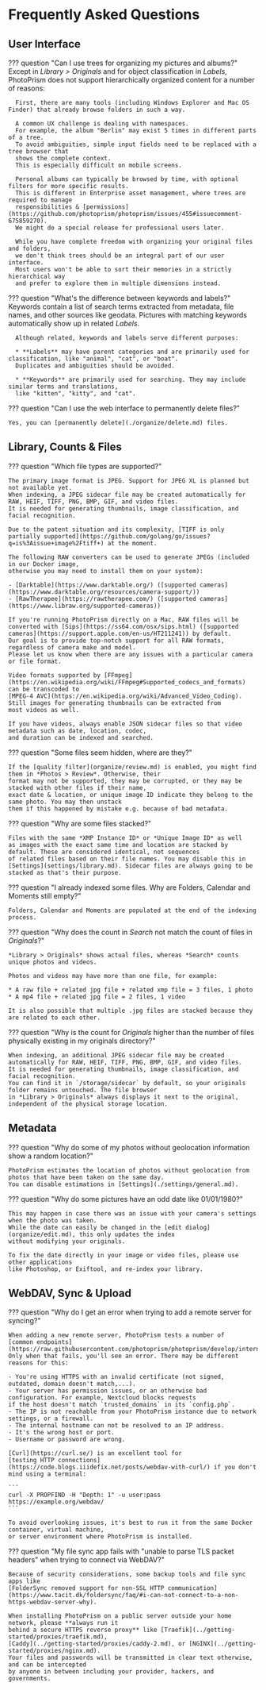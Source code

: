 # Frequently Asked Questions

## User Interface ##

??? question "Can I use trees for organizing my pictures and albums?"
      Except in *Library > Originals* and for object classification in *Labels*, PhotoPrism does not
      support hierarchically organized content for a number of reasons:
      
      First, there are many tools (including Windows Explorer and Mac OS Finder) that already browse folders in such a way.
      
      A common UX challenge is dealing with namespaces.
      For example, the album "Berlin" may exist 5 times in different parts of a tree.
      To avoid ambiguities, simple input fields need to be replaced with a tree browser that
      shows the complete context.
      This is especially difficult on mobile screens.
      
      Personal albums can typically be browsed by time, with optional filters for more specific results.
      This is different in Enterprise asset management, where trees are required to manage
      responsibilities & [permissions](https://github.com/photoprism/photoprism/issues/455#issuecomment-675859270).
      We might do a special release for professional users later.
      
      While you have complete freedom with organizing your original files and folders,
      we don't think trees should be an integral part of our user interface.
      Most users won't be able to sort their memories in a strictly hierarchical way
      and prefer to explore them in multiple dimensions instead.

??? question "What's the difference between keywords and labels?"
      Keywords contain a list of search terms extracted from metadata, file names, and other sources
      like geodata. Pictures with matching keywords automatically show up in related *Labels*.

      Although related, keywords and labels serve different purposes:

      * **Labels** may have parent categories and are primarily used for classification, like "animal", "cat", or "boat".
      Duplicates and ambiguities should be avoided.

      * **Keywords** are primarily used for searching. They may include similar terms and translations,
      like "kitten", "kitty", and "cat".

??? question "Can I use the web interface to permanently delete files?"

    Yes, you can [permanently delete](./organize/delete.md) files.

## Library, Counts & Files ##

??? question "Which file types are supported?"

    The primary image format is JPEG. Support for JPEG XL is planned but not available yet.
    When indexing, a JPEG sidecar file may be created automatically for RAW, HEIF, TIFF, PNG, BMP, GIF, and video files.
    It is needed for generating thumbnails, image classification, and facial recognition.
    
    Due to the patent situation and its complexity, [TIFF is only partially supported](https://github.com/golang/go/issues?q=is%3Aissue+image%2Ftiff+) at the moment.
    
    The following RAW converters can be used to generate JPEGs (included in our Docker image,
    otherwise you may need to install them on your system):

    - [Darktable](https://www.darktable.org/) ([supported cameras](https://www.darktable.org/resources/camera-support/))
    - [RawTherapee](https://rawtherapee.com/) ([supported cameras](https://www.libraw.org/supported-cameras))

    If you're running PhotoPrism directly on a Mac, RAW files will be converted with [Sips](https://ss64.com/osx/sips.html) ([supported cameras](https://support.apple.com/en-us/HT211241)) by default.
    Our goal is to provide top-notch support for all RAW formats, regardless of camera make and model.
    Please let us know when there are any issues with a particular camera or file format.
  
    Video formats supported by [FFmpeg](https://en.wikipedia.org/wiki/FFmpeg#Supported_codecs_and_formats) can be transcoded to
    [MPEG-4 AVC](https://en.wikipedia.org/wiki/Advanced_Video_Coding). Still images for generating thumbnails can be extracted from
    most videos as well.
      
    If you have videos, always enable JSON sidecar files so that video metadata such as date, location, codec,
    and duration can be indexed and searched.

??? question "Some files seem hidden, where are they?"

    If the [quality filter](organize/review.md) is enabled, you might find them in *Photos > Review*. Otherwise, their
    format may not be supported, they may be corrupted, or they may be stacked with other files if their name,
    exact date & location, or unique image ID indicate they belong to the same photo. You may then unstack
    them if this happened by mistake e.g. because of bad metadata.

??? question "Why are some files stacked?"

    Files with the same *XMP Instance ID* or *Unique Image ID* as well
    as images with the exact same time and location are stacked by default. These are considered identical, not sequences
    of related files based on their file names. You may disable this in [Settings](settings/library.md). Sidecar files are always going to be stacked as that's their purpose.

??? question "I already indexed some files. Why are Folders, Calendar and Moments still empty?"

    Folders, Calendar and Moments are populated at the end of the indexing process.

??? question "Why does the count in *Search* not match the count of files in *Originals*?" 

    *Library > Originals* shows actual files, whereas *Search* counts unique photos and videos.

    Photos and videos may have more than one file, for example:

    * A raw file + related jpg file + related xmp file = 3 files, 1 photo
    * A mp4 file + related jpg file = 2 files, 1 video

    It is also possible that multiple .jpg files are stacked because they are related to each other.

??? question "Why is the count for *Originals* higher than the number of files physically existing in my originals directory?" 

    When indexing, an additional JPEG sidecar file may be created automatically for RAW, HEIF, TIFF, PNG, BMP, GIF, and video files.
    It is needed for generating thumbnails, image classification, and facial recognition.
    You can find it in `/storage/sidecar` by default, so your originals folder remains untouched. The file browser 
    in *Library > Originals* always displays it next to the original, independent of the physical storage location.

## Metadata ##

??? question "Why do some of my photos without geolocation information show a random location?"

    PhotoPrism estimates the location of photos without geolocation from photos that have been taken on the same day.
    You can disable estimations in [Settings](./settings/general.md).

??? question "Why do some pictures have an odd date like 01/01/1980?"

    This may happen in case there was an issue with your camera's settings when the photo was taken.
    While the date can easily be changed in the [edit dialog](organize/edit.md), this only updates the index
    without modifying your originals.
    
    To fix the date directly in your image or video files, please use other applications
    like Photoshop, or Exiftool, and re-index your library.

## WebDAV, Sync & Upload ##

??? question "Why do I get an error when trying to add a remote server for syncing?" 

    When adding a new remote server, PhotoPrism tests a number of
    [common endpoints](https://raw.githubusercontent.com/photoprism/photoprism/develop/internal/remote/heuristic.go).
    Only when that fails, you'll see an error. There may be different reasons for this:

    - You're using HTTPS with an invalid certificate (not signed, outdated, domain doesn't match,...).
    - Your server has permission issues, or an otherwise bad configuration. For example, Nextcloud blocks requests
    if the host doesn't match `trusted_domains` in its `config.php`.
    - The IP is not reachable from your PhotoPrism instance due to network settings, or a firewall.
    - The internal hostname can not be resolved to an IP address.
    - It's the wrong host or port.
    - Username or password are wrong.

    [Curl](https://curl.se/) is an excellent tool for
    [testing HTTP connections](https://code.blogs.iiidefix.net/posts/webdav-with-curl/) if you don't mind using a terminal:
    
    ```
    curl -X PROPFIND -H "Depth: 1" -u user:pass https://example.org/webdav/
    ```
    
    To avoid overlooking issues, it's best to run it from the same Docker container, virtual machine,
    or server environment where PhotoPrism is installed.

??? question "My file sync app fails with "unable to parse TLS packet headers" when trying to connect via WebDAV?"

    Because of security considerations, some backup tools and file sync apps like
    [FolderSync removed support for non-SSL HTTP communication](https://www.tacit.dk/foldersync/faq/#i-can-not-connect-to-a-non-https-webdav-server-why).
    
    When installing PhotoPrism on a public server outside your home network, please **always run it
    behind a secure HTTPS reverse proxy** like [Traefik](../getting-started/proxies/traefik.md),
    [Caddy](../getting-started/proxies/caddy-2.md), or [NGINX](../getting-started/proxies/nginx.md).
    Your files and passwords will be transmitted in clear text otherwise, and can be intercepted
    by anyone in between including your provider, hackers, and governments.

